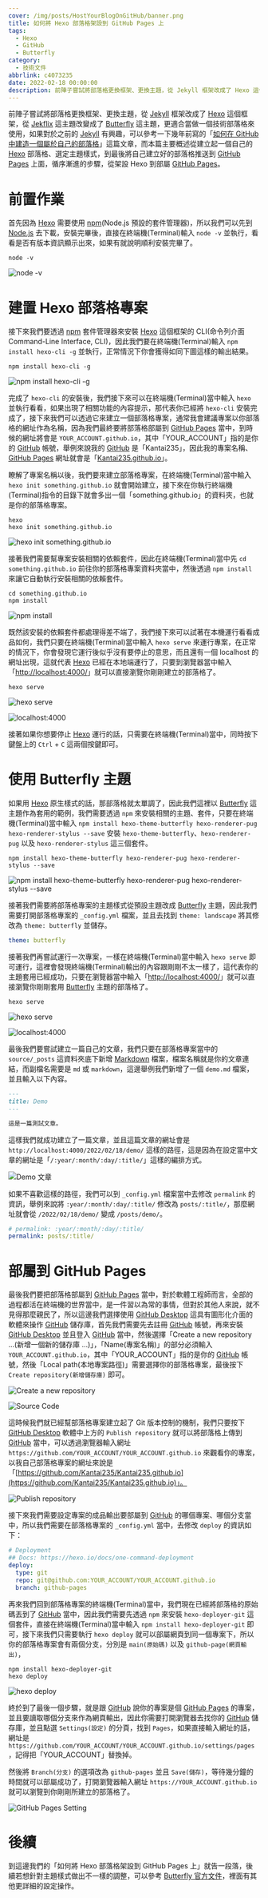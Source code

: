 ```yaml
---
cover: /img/posts/HostYourBlogOnGitHub/banner.png
title: 如何將 Hexo 部落格架設到 GitHub Pages 上
tags:
  - Hexo
  - GitHub
  - Butterfly
category:
  - 技術文件
abbrlink: c4073235
date: 2022-02-18 00:00:00
description: 前陣子嘗試將部落格更換框架、更換主題，從 Jekyll 框架改成了 Hexo 這個框架，從 Jekflix 這主題改變成了 Butterfly 這主題，更適合當做一個技術部落格來使用 ...
---
```


前陣子嘗試將部落格更換框架、更換主題，從 [Jekyll](https://jekyllrb.com/) 框架改成了 [Hexo](https://hexo.io/) 這個框架，從 [Jekflix](https://github.com/thiagorossener/jekflix-template/) 這主題改變成了 [Butterfly](https://github.com/jerryc127/hexo-theme-butterfly/) 這主題，更適合當做一個技術部落格來使用，如果對於之前的 [Jekyll](https://jekyllrb.com/) 有興趣，可以參考一下幾年前寫的「[如何在 GitHub 中建造一個屬於自己的部落格](/posts/HowToCreateBlogOnGithub)」這篇文章，而本篇主要概述從建立起一個自己的 [Hexo](https://hexo.io/) 部落格、選定主題樣式，到最後將自己建立好的部落格推送到 [GitHub Pages](https://pages.github.com/) 上面，循序漸進的步驟，從架設 Hexo 到部屬 [GitHub Pages](https://pages.github.com/)。

# 前置作業

首先因為 [Hexo](https://hexo.io/) 需要使用 [npm](https://www.npmjs.com/)(Node.js 預設的套件管理器)，所以我們可以先到 [Node.js](https://nodejs.org/) 去下載，安裝完畢後，直接在終端機(Terminal)輸入 `node -v` 並執行，看看是否有版本資訊顯示出來，如果有就說明順利安裝完畢了。

```shell
node -v
```

![node -v](/img/posts/HostYourBlogOnGitHub/1.png)

# 建置 Hexo 部落格專案

接下來我們要透過 [npm](https://www.npmjs.com/) 套件管理器來安裝 [Hexo](https://hexo.io/) 這個框架的 CLI(命令列介面 Command-Line Interface, CLI)，因此我們要在終端機(Terminal)輸入 `npm install hexo-cli -g` 並執行，正常情況下你會獲得如同下圖這樣的輸出結果。

```shell
npm install hexo-cli -g
```

![npm install hexo-cli -g](/img/posts/HostYourBlogOnGitHub/2.png)

完成了 `hexo-cli` 的安裝後，我們接下來可以在終端機(Terminal)當中輸入 `hexo` 並執行看看，如果出現了相關功能的內容提示，那代表你已經將 `hexo-cli` 安裝完成了，接下來我們可以透過它來建立一個部落格專案，通常我會建議專案以你部落格的網址作為名稱，因為我們最終要將部落格部屬到 [GitHub Pages](https://pages.github.com/) 當中，到時候的網址將會是 `YOUR_ACCOUNT.github.io`，其中「YOUR_ACCOUNT」指的是你的 [GitHub](https://github.com/) 帳號，舉例來說我的 [GitHub](https://github.com/) 是「Kantai235」，因此我的專案名稱、[GitHub Pages](https://pages.github.com/) 網址就會是「[Kantai235.github.io](Kantai235.github.io)」。

瞭解了專案名稱以後，我們要來建立部落格專案，在終端機(Terminal)當中輸入 `hexo init something.github.io` 就會開始建立，接下來在你執行終端機(Terminal)指令的目錄下就會多出一個「something.github.io」的資料夾，也就是你的部落格專案。

```shell
hexo
hexo init something.github.io
```

![hexo init something.github.io](/img/posts/HostYourBlogOnGitHub/3.png)

接著我們需要幫專案安裝相關的依賴套件，因此在終端機(Terminal)當中先 `cd something.github.io` 前往你的部落格專案資料夾當中，然後透過 `npm install` 來讓它自動執行安裝相關的依賴套件。

```shell
cd something.github.io
npm install
```

![npm install](/img/posts/HostYourBlogOnGitHub/4.png)

既然該安裝的依賴套件都處理得差不端了，我們接下來可以試著在本機運行看看成品如何，我們只要在終端機(Terminal)當中輸入 `hexo serve` 來運行專案，在正常的情況下，你會發現它運行後似乎沒有要停止的意思，而且還有一個 localhost 的網址出現，這就代表 [Hexo](https://hexo.io/) 已經在本地端運行了，只要到瀏覽器當中輸入「[http://localhost:4000/](http://localhost:4000/)」就可以直接瀏覽你剛剛建立的部落格了。

```shell
hexo serve
```

![hexo serve](/img/posts/HostYourBlogOnGitHub/5.png)

![localhost:4000](/img/posts/HostYourBlogOnGitHub/6.png)

接著如果你想要停止 [Hexo](https://hexo.io/) 運行的話，只需要在終端機(Terminal)當中，同時按下鍵盤上的 `Ctrl` + `C` 這兩個按鍵即可。

# 使用 Butterfly 主題

如果用 [Hexo](https://hexo.io/) 原生樣式的話，那部落格就太單調了，因此我們這裡以 [Butterfly](https://github.com/jerryc127/hexo-theme-butterfly/) 這主題作為套用的範例，我們需要透過 `npm` 來安裝相關的主題、套件，只要在終端機(Terminal)當中輸入 `npm install hexo-theme-butterfly hexo-renderer-pug hexo-renderer-stylus --save` 安裝 `hexo-theme-butterfly`、`hexo-renderer-pug` 以及 `hexo-renderer-stylus` 這三個套件。

```shell
npm install hexo-theme-butterfly hexo-renderer-pug hexo-renderer-stylus --save
```

![npm install hexo-theme-butterfly hexo-renderer-pug hexo-renderer-stylus --save](/img/posts/HostYourBlogOnGitHub/7.png)

接著我們需要將部落格專案的主題樣式從預設主題改成 [Butterfly](https://github.com/jerryc127/hexo-theme-butterfly/) 主題，因此我們需要打開部落格專案的 `_config.yml` 檔案，並且去找到 `theme: landscape` 將其修改為 `theme: butterfly` 並儲存。

```yaml
theme: butterfly
```

接著我們再嘗試運行一次專案，一樣在終端機(Terminal)當中輸入 `hexo serve` 即可運行，這裡會發現終端機(Terminal)輸出的內容跟剛剛不太一樣了，這代表你的主題套用已經成功，只要在瀏覽器當中輸入「[http://localhost:4000/](http://localhost:4000/)」就可以直接瀏覽你剛剛套用 [Butterfly](https://github.com/jerryc127/hexo-theme-butterfly/) 主題的部落格了。

```shell
hexo serve
```

![hexo serve](/img/posts/HostYourBlogOnGitHub/8.png)

![localhost:4000](/img/posts/HostYourBlogOnGitHub/9.png)

最後我們要嘗試建立一篇自己的文章，我們只要在部落格專案當中的 `source/_posts` 這資料夾底下新增 [Markdown](https://markdown.tw/) 檔案，檔案名稱就是你的文章連結，而副檔名需要是 `md` 或 `markdown`，這邊舉例我們新增了一個 `demo.md` 檔案，並且輸入以下內容。

```markdown
---
title: Demo
---

這是一篇測試文章。
```

這樣我們就成功建立了一篇文章，並且這篇文章的網址會是 `http://localhost:4000/2022/02/18/demo/` 這樣的路徑，這是因為在設定當中文章的網址是「`/:year/:month/:day/:title/`」這樣的編排方式。

![Demo 文章](/img/posts/HostYourBlogOnGitHub/10.png)

如果不喜歡這樣的路徑，我們可以到 `_config.yml` 檔案當中去修改 `permalink` 的資訊，舉例來說將 `:year/:month/:day/:title/` 修改為 `posts/:title/`，那麼網址就會從 `/2022/02/18/demo/` 變成 `/posts/demo/`。

```yaml
# permalink: :year/:month/:day/:title/
permalink: posts/:title/
```

# 部屬到 GitHub Pages

最後我們要把部落格部屬到 [GitHub Pages](https://pages.github.com/) 當中，對於軟體工程師而言，全部的過程都活在終端機的世界當中，是一件習以為常的事情，但對於其他人來說，就不見得那麼親民了，所以這邊我們選擇使用 [GitHub Desktop](https://desktop.github.com/) 這具有圖形化介面的軟體來操作 [GitHub](https://github.com/) 儲存庫，首先我們需要先去註冊 [GitHub](https://github.com/) 帳號，再來安裝 [GitHub Desktop](https://desktop.github.com/) 並且登入 [GitHub](https://github.com/) 當中，然後選擇「Create a new repository ...(新增一個新的儲存庫 ...)」，「Name(專案名稱)」的部分必須輸入 `YOUR_ACCOUNT.github.io`，其中「YOUR_ACCOUNT」指的是你的 [GitHub](https://github.com/) 帳號，然後「Local path(本地專案路徑)」需要選擇你的部落格專案，最後按下 `Create repository(新增儲存庫)` 即可。

![Create a new repository](/img/posts/HostYourBlogOnGitHub/11.png)

![Source Code](/img/posts/HostYourBlogOnGitHub/12.png)

這時候我們就已經幫部落格專案建立起了 Git 版本控制的機制，我們只要按下 [GitHub Desktop](https://desktop.github.com/) 軟體中上方的 `Publish repository` 就可以將部落格上傳到 [GitHub](https://github.com/) 當中，可以透過瀏覽器輸入網址 `https://github.com/YOUR_ACCOUNT/YOUR_ACCOUNT.github.io` 來觀看你的專案，以我自己部落格專案的網址來說是「[https://github.com/Kantai235/Kantai235.github.io](https://github.com/Kantai235/Kantai235.github.io)」。

![Publish repository](/img/posts/HostYourBlogOnGitHub/13.png)

接下來我們需要設定專案的成品輸出要部屬到 [GitHub](https://github.com/) 的哪個專案、哪個分支當中，所以我們需要在部落格專案的 `_config.yml` 當中，去修改 `deploy` 的資訊如下：

```yaml
# Deployment
## Docs: https://hexo.io/docs/one-command-deployment
deploy:
  type: git
  repo: git@github.com:YOUR_ACCOUNT/YOUR_ACCOUNT.github.io
  branch: github-pages
```

再來我們回到部落格專案的終端機(Terminal)當中，我們現在已經將部落格的原始碼丟到了 [GitHub](https://github.com/) 當中，因此我們需要先透過 `npm` 來安裝 `hexo-deployer-git` 這個套件，直接在終端機(Terminal)當中輸入 `npm install hexo-deployer-git` 即可，接下來我們只需要執行 `hexo deploy` 就可以部屬網頁到同一個專案下，所以你的部落格專案會有兩個分支，分別是 `main(原始碼)` 以及 `github-page(網頁輸出)`，

```shell
npm install hexo-deployer-git
hexo deploy
```

![hexo deploy](/img/posts/HostYourBlogOnGitHub/14.png)

終於到了最後一個步驟，就是跟 [GitHub](https://github.com/) 說你的專案是個 [GitHub Pages](https://pages.github.com/) 的專案，並且要讀取哪個分支來作為網頁輸出，因此你需要打開瀏覽器去找你的 [GitHub](https://github.com/) 儲存庫，並且點選 `Settings(設定)` 的分頁，找到 `Pages`，如果直接輸入網址的話，網址是 `https://github.com/YOUR_ACCOUNT/YOUR_ACCOUNT.github.io/settings/pages`，記得把「YOUR_ACCOUNT」替換掉。

然後將 `Branch(分支)` 的選項改為 `github-pages` 並且 `Save(儲存)`，等待幾分鐘的時間就可以部屬成功了，打開瀏覽器輸入網址 `https://YOUR_ACCOUNT.github.io` 就可以瀏覽到你剛剛所建立的部落格了。

![GitHub Pages Setting](/img/posts/HostYourBlogOnGitHub/15.png)

# 後續

到這邊我們的「如何將 Hexo 部落格架設到 GitHub Pages 上」就告一段落，後續若想針對主題樣式做出不一樣的調整，可以參考 [Butterfly 官方文件](https://butterfly.js.org/)，裡面有其他更詳細的設定操作。
